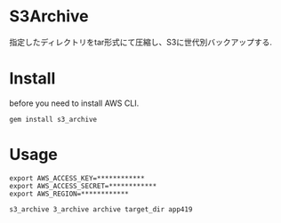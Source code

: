 # S3Archive

指定したディレクトリをtar形式にて圧縮し、S3に世代別バックアップする.	


# Install 

before you need to install AWS CLI.

```
gem install s3_archive
```


# Usage

```
export AWS_ACCESS_KEY=************
export AWS_ACCESS_SECRET=************
export AWS_REGION=************

s3_archive 3_archive archive target_dir app419
```

